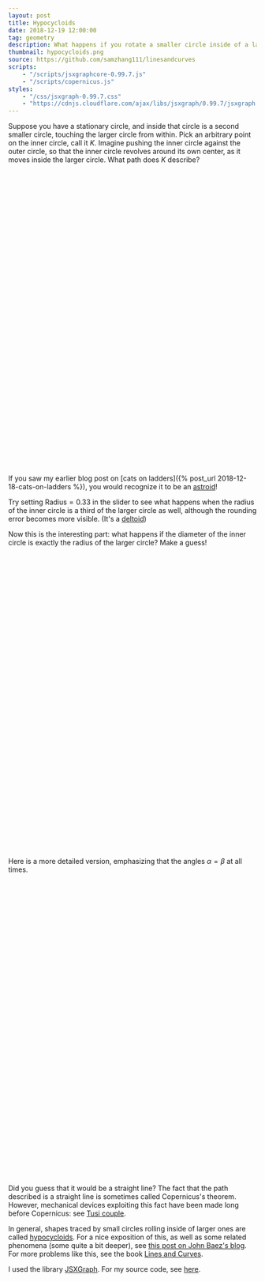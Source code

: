 ```yaml
---
layout: post
title: Hypocycloids
date: 2018-12-19 12:00:00
tag: geometry
description: What happens if you rotate a smaller circle inside of a larger circle?
thumbnail: hypocycloids.png
source: https://github.com/samzhang111/linesandcurves
scripts:
    - "/scripts/jsxgraphcore-0.99.7.js"
    - "/scripts/copernicus.js"
styles:
    - "/css/jsxgraph-0.99.7.css"
    - "https://cdnjs.cloudflare.com/ajax/libs/jsxgraph/0.99.7/jsxgraph.css"
---
```


Suppose you have a stationary circle, and inside that circle is a second smaller circle, touching the larger circle from within. Pick an arbitrary point on the inner circle, call it $K$. Imagine pushing the inner circle against the outer circle, so that the inner circle revolves around its own center, as it moves inside the larger circle. What path does $K$ describe?

<div id="copernicusradius" class="jxgbox" style="width:600px; height:600px; margin-left:auto; margin-right:auto;"> </div>

If you saw my earlier blog post on [cats on ladders]({% post_url 2018-12-18-cats-on-ladders %}), you would recognize it to be an [astroid](https://en.wikipedia.org/wiki/Astroid)! 

Try setting $\text{Radius}=0.33$ in the slider to see what happens when the radius of the inner circle is a third of the larger circle as well, although the rounding error becomes more visible. (It's a [deltoid](https://en.wikipedia.org/wiki/Deltoid_curve))

Now this is the interesting part: what happens if the diameter of the inner circle is exactly the radius of the larger circle? Make a guess!

<div id="copernicus" class="jxgbox" style="width:600px; height:600px; margin-left:auto; margin-right:auto;"> </div>

Here is a more detailed version, emphasizing that the angles $\alpha = \beta$ at all times.

<div id="copernicusdetail" class="jxgbox" style="width:600px; height:600px; margin-left:auto; margin-right:auto;"> </div>

Did you guess that it would be a straight line? The fact that the path described is a straight line is sometimes called Copernicus's theorem. However, mechanical devices exploiting this fact have been made long before Copernicus: see [Tusi couple](https://en.wikipedia.org/wiki/Tusi_couple).

In general, shapes traced by small circles rolling inside of larger ones are called [hypocycloids](https://en.wikipedia.org/wiki/Hypocycloid). For a nice exposition of this, as well as some related phenomena (some quite a bit deeper), see [this post on John Baez's blog](http://www.math.ucr.edu/home/baez/rolling/rolling_3.html). For more problems like this, see the book [Lines and Curves](https://www.springer.com/la/book/9780817641610). 

I used the library [JSXGraph](https://jsxgraph.org/). For my source code, see [here](https://github.com/samzhang111/linesandcurves). 
